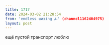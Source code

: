 ```yaml
---
title: 1717
date: 2024-03-02 21:28:54
from: 'endless шизing ⍼' (channel1162404975)
layout: post
---
```


ещё пустой транспорт люблю
